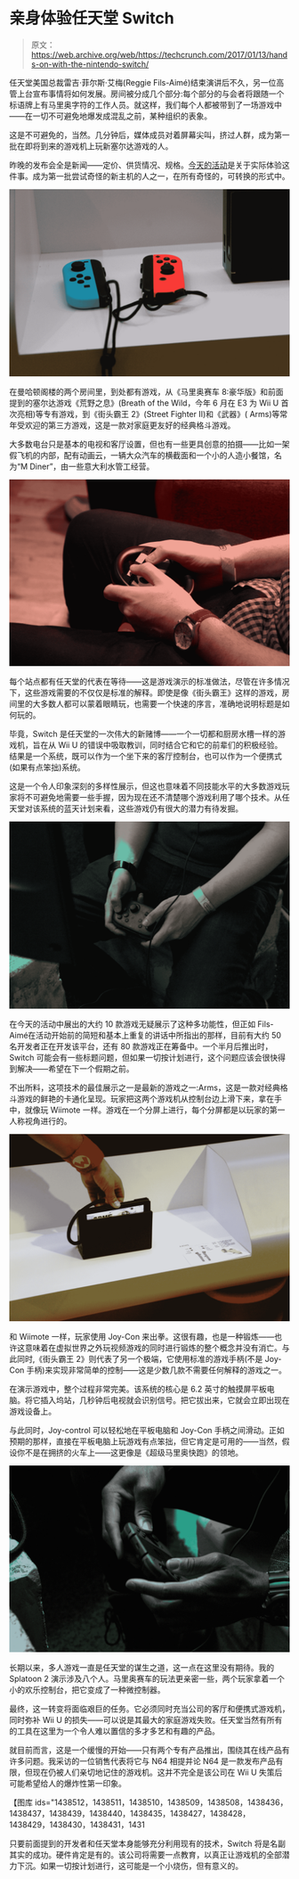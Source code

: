 # 亲身体验任天堂 Switch 

> 原文：<https://web.archive.org/web/https://techcrunch.com/2017/01/13/hands-on-with-the-nintendo-switch/>

任天堂美国总裁雷吉·菲尔斯·艾梅(Reggie Fils-Aimé)结束演讲后不久，另一位高管上台宣布事情将如何发展。房间被分成几个部分:每个部分的与会者将跟随一个标语牌上有马里奥字符的工作人员。就这样，我们每个人都被带到了一场游戏中——在一切不可避免地爆发成混乱之前，某种组织的表象。



这是不可避免的，当然。几分钟后，媒体成员对着屏幕尖叫，挤过人群，成为第一批在即将到来的游戏机上玩新塞尔达游戏的人。

昨晚的发布会全是新闻——定价、供货情况、规格。[今天的活动](https://web.archive.org/web/20221206170747/https://beta.techcrunch.com/2017/01/12/the-nintendo-switch-will-cost-300-and-release-worldwide-on-march-3/)是关于实际体验这件事。成为第一批尝试奇怪的新主机的人之一，在所有奇怪的，可转换的形式中。

![Nintendo Switch](img/09ddb1e8276a28da65a01b9d5ae52956.png)

在曼哈顿阁楼的两个房间里，到处都有游戏，从《马里奥赛车 8:豪华版》和前面提到的塞尔达游戏《荒野之息》(Breath of the Wild，今年 6 月在 E3 为 Wii U 首次亮相)等专有游戏，到《街头霸王 2》(Street Fighter II)和《武器》( Arms)等常年受欢迎的第三方游戏，这是一款对家庭更友好的经典格斗游戏。

大多数电台只是基本的电视和客厅设置，但也有一些更具创意的拍摄——比如一架假飞机的内部，配有动画云，一辆大众汽车的横截面和一个小的人造小餐馆，名为“M Diner”，由一些意大利水管工经营。

![img_7033](img/c14d4966ae02133b5469a5f22f59846c.png)

每个站点都有任天堂的代表在等待——这是游戏演示的标准做法，尽管在许多情况下，这些游戏需要的不仅仅是标准的解释。即使是像《街头霸王》这样的游戏，房间里的大多数人都可以蒙着眼睛玩，也需要一个快速的序言，准确地说明标题是如何玩的。

毕竟，Switch 是任天堂的一次伟大的新赌博——一个一切都和厨房水槽一样的游戏机，旨在从 Wii U 的错误中吸取教训，同时结合它和它的前辈们的积极经验。结果是一个系统，既可以作为一个坐下来的客厅控制台，也可以作为一个便携式(如果有点笨拙)系统。

这是一个令人印象深刻的多样性展示，但这也意味着不同技能水平的大多数游戏玩家将不可避免地需要一些手握，因为现在还不清楚哪个游戏利用了哪个技术。从任天堂对该系统的蓝天计划来看，这些游戏仍有很大的潜力有待发掘。

![img_6991](img/1c9326edf8e45d0fadecab6e66e847ef.png)

在今天的活动中展出的大约 10 款游戏无疑展示了这种多功能性，但正如 Fils-Aimé在活动开始前的简短和基本上重复的讲话中所指出的那样，目前有大约 50 名开发者正在开发该平台，还有 80 款游戏正在筹备中。一个半月后推出时，Switch 可能会有一些标题问题，但如果一切按计划进行，这个问题应该会很快得到解决——希望在下一个假期之前。

不出所料，这项技术的最佳展示之一是最新的游戏之一:Arms，这是一款对经典格斗游戏的鲜艳的卡通化呈现。玩家把这两个游戏机从控制台边上滑下来，拿在手中，就像玩 Wiimote 一样。游戏在一个分屏上进行，每个分屏都是以玩家的第一人称视角进行的。

![img_6918](img/7cc41cf1568a3166c34ee1fac10abb83.png)

和 Wiimote 一样，玩家使用 Joy-Con 来出拳。这很有趣，也是一种锻炼——也许这意味着在虚拟世界之外玩视频游戏的同时进行锻炼的整个概念并没有消亡。与此同时,《街头霸王 2》则代表了另一个极端，它使用标准的游戏手柄(不是 Joy-Con 手柄)来实现非常简单的控制——这是少数几款不需要任何解释的游戏之一。

在演示游戏中，整个过程非常完美。该系统的核心是 6.2 英寸的触摸屏平板电脑。将它插入坞站，几秒钟后电视就会识别信号。把它拔出来，它就会立即出现在游戏设备上。

与此同时，Joy-control 可以轻松地在平板电脑和 Joy-Con 手柄之间滑动。正如预期的那样，直接在平板电脑上玩游戏有点笨拙，但它肯定是可用的——当然，假设你不是在拥挤的火车上——这更像是《超级马里奥快跑》的领地。

![img_6920](img/1b8d8f92dae8371a261294b6fc1b0b8b.png)

长期以来，多人游戏一直是任天堂的谋生之道，这一点在这里没有期待。我的 Splatoon 2 演示涉及八个人。马里奥赛车的玩法更亲密一些，两个玩家拿着一个小的欢乐控制台，把它变成了一种微控制器。

最终，这一转变将面临艰巨的任务。它必须同时充当公司的客厅和便携式游戏机，同时弥补 Wii U 的损失——可以说是其最大的家庭游戏失败。任天堂当然有所有的工具在这里为一个令人难以置信的多才多艺和有趣的产品。

就目前而言，这是一个缓慢的开始——只有两个专有产品推出，围绕其在线产品有许多问题。我采访的一位销售代表将它与 N64 相提并论 N64 是一款发布产品有限，但现在仍被人们亲切地记住的游戏机。这并不完全是该公司在 Wii U 失策后可能希望给人的爆炸性第一印象。

【图库 ids="1438512，1438511，1438510，1438509，1438508，1438436，1438437，1438439，1438440，1438435，1438427，1438428，1438429，1438430，1438431，1431

只要前面提到的开发者和任天堂本身能够充分利用现有的技术，Switch 将是名副其实的成功。硬件肯定是有的。该公司将需要一点教育，以真正让游戏机的全部潜力下沉。如果一切按计划进行，这可能是一个小烧伤，但有意义的。